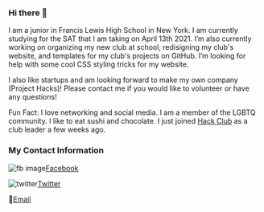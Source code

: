 ### Hi there 👋

<!--
**BetsyZhang10/BetsyZhang10** is a ✨ _special_ ✨ repository because its `README.md` (this file) appears on your GitHub profile.
-->

I am a junior in Francis Lewis High School in New York. I am currently studying for the SAT that I am taking on April 13th 2021. I’m also currently working on organizing my new club at school, redisigning my club's website, and templates for my club's projects on GitHub. I’m looking for help with some cool CSS styling tricks for my website.

I also like startups and am looking forward to make my own company (Project Hacks)! Please contact me if you would like to volunteer or have any questions!

Fun Fact: I love networking and social media. I am a member of the LGBTQ community. I like to eat sushi and chocolate. I just joined [Hack Club](https://hackclub.com/) as a club leader a few weeks ago.

### My Contact Information
![fb image](https://cdn1.iconfinder.com/data/icons/social-media-2285/512/Colored_Facebook3_svg-512.png)[Facebook](https://www.facebook.com/betsyzhang162/)

![twitter](https://cdn2.iconfinder.com/data/icons/social-media-2285/512/1_Twitter3_colored_svg-512.png)[Twitter](https://twitter.com/BetsyZhang10)

📧[Email](mailto:bezhang8@gmail.com)

